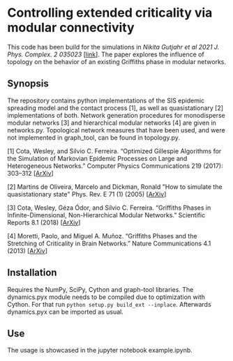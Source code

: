 # Controlling extended criticality via modular connectivity

This code has been build for the simulations in *Nikita Gutjahr et al 2021 J. Phys. Complex. 2 035023* [[link](https://iopscience.iop.org/article/10.1088/2632-072X/ac202e/meta)]. The paper explores the influence of topology on the behavior of an existing Griffiths phase in modular networks.

## Synopsis

The repository contains python implementations of the SIS epidemic spreading model and the contact process [1], as well as quasistationary [2] implementations of both. Network generation procedures for monodisperse modular networks [3] and hierarchical modular networks [4] are given in networks.py. Topological network measures that have been used, and were not implemented in graph_tool, can be found in topology.py.

[1] Cota, Wesley, and Silvio C. Ferreira. “Optimized Gillespie Algorithms for the Simulation of Markovian Epidemic Processes on Large and Heterogeneous Networks.” Computer Physics Communications 219 (2017): 303–312 [[ArXiv](https://arxiv.org/abs/1704.01557)]

[2] Martins de Oliveira, Marcelo and Dickman, Ronald "How to simulate the quasistationary state" Phys. Rev. E 71 (1) (2005) [[ArXiv](https://arxiv.org/abs/cond-mat/0407797)]

[3] Cota, Wesley, Géza Ódor, and Silvio C. Ferreira. “Griffiths Phases in Infinite-Dimensional, Non-Hierarchical Modular Networks.” Scientific Reports 8.1 (2018) [[ArXiv](https://arxiv.org/abs/1801.06406)]

[4] Moretti, Paolo, and Miguel A. Muñoz. “Griffiths Phases and the Stretching of Criticality in Brain Networks.” Nature Communications 4.1 (2013) [[ArXiv](https://arxiv.org/abs/1308.6661)]

## Installation

Requires the NumPy, SciPy, Cython and graph-tool libraries.
The dynamics.pyx module needs to be compiled due to optimization with Cython.
For that run ```python setup.py build_ext --inplace```. Afterwards dynamics.pyx can be imported as usual.

## Use

The usage is showcased in the jupyter notebook example.ipynb.
